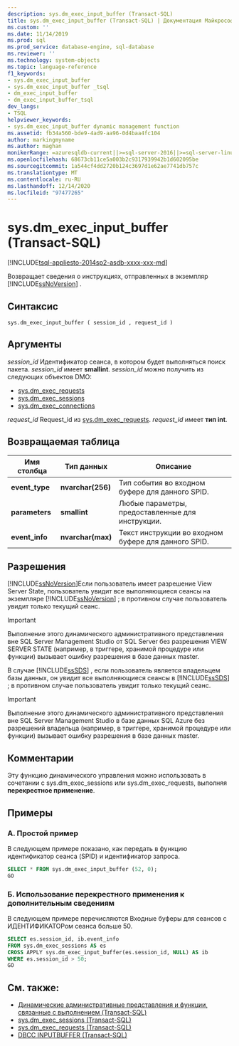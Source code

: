 ```yaml
---
description: sys.dm_exec_input_buffer (Transact-SQL)
title: sys.dm_exec_input_buffer (Transact-SQL) | Документация Майкрософт
ms.custom: ''
ms.date: 11/14/2019
ms.prod: sql
ms.prod_service: database-engine, sql-database
ms.reviewer: ''
ms.technology: system-objects
ms.topic: language-reference
f1_keywords:
- sys.dm_exec_input_buffer
- sys.dm_exec_input_buffer _tsql
- dm_exec_input_buffer
- dm_exec_input_buffer_tsql
dev_langs:
- TSQL
helpviewer_keywords:
- sys.dm_exec_input_buffer dynamic management function
ms.assetid: fb34a560-bde9-4ad9-aa96-0d4baa4fc104
author: markingmyname
ms.author: maghan
monikerRange: =azuresqldb-current||>=sql-server-2016||>=sql-server-linux-2017||=azuresqldb-mi-current
ms.openlocfilehash: 68673cb11ce5a003b2c9317939942b1d602095be
ms.sourcegitcommit: 1a544cf4dd2720b124c3697d1e62ae7741db757c
ms.translationtype: MT
ms.contentlocale: ru-RU
ms.lasthandoff: 12/14/2020
ms.locfileid: "97477265"
---
```

# <a name="sysdm_exec_input_buffer-transact-sql"></a>sys.dm_exec_input_buffer (Transact-SQL)

[!INCLUDE[tsql-appliesto-2014sp2-asdb-xxxx-xxx-md](../../includes/tsql-appliesto-2014sp2-asdb-xxxx-xxx-md.md)]

Возвращает сведения о инструкциях, отправленных в экземпляр [!INCLUDE[ssNoVersion](../../includes/ssnoversion-md.md)] .

## <a name="syntax"></a>Синтаксис

```
sys.dm_exec_input_buffer ( session_id , request_id )
```

## <a name="arguments"></a>Аргументы

*session_id* Идентификатор сеанса, в котором будет выполняться поиск пакета. *session_id* имеет **smallint**. *session_id* можно получить из следующих объектов DMO:

- [sys.dm_exec_requests](../../relational-databases/system-dynamic-management-views/sys-dm-exec-requests-transact-sql.md)
- [sys.dm_exec_sessions](../../relational-databases/system-dynamic-management-views/sys-dm-exec-sessions-transact-sql.md)
- [sys.dm_exec_connections](../../relational-databases/system-dynamic-management-views/sys-dm-exec-connections-transact-sql.md)

*request_id* Request_id из [sys.dm_exec_requests](../../relational-databases/system-dynamic-management-views/sys-dm-exec-requests-transact-sql.md). *request_id* имеет **тип int**.

## <a name="table-returned"></a>Возвращаемая таблица

|Имя столбца|Тип данных|Описание|
|-----------------|---------------|-----------------|
|**event_type**|**nvarchar(256)**|Тип события во входном буфере для данного SPID.|
|**parameters**|**smallint**|Любые параметры, предоставленные для инструкции.|
|**event_info**|**nvarchar(max)**|Текст инструкции во входном буфере для данного SPID.|

## <a name="permissions"></a>Разрешения

[!INCLUDE[ssNoVersion](../../includes/ssnoversion-md.md)]Если пользователь имеет разрешение View Server State, пользователь увидит все выполняющиеся сеансы на экземпляре [!INCLUDE[ssNoVersion](../../includes/ssnoversion-md.md)] ; в противном случае пользователь увидит только текущий сеанс.

> [!IMPORTANT]
> Выполнение этого динамического административного представления вне SQL Server Management Studio от SQL Server без разрешения VIEW SERVER STATE (например, в триггере, хранимой процедуре или функции) вызывает ошибку разрешения в базе данных master.

В случае [!INCLUDE[ssSDS](../../includes/sssds-md.md)] , если пользователь является владельцем базы данных, он увидит все выполняющиеся сеансы в [!INCLUDE[ssSDS](../../includes/sssds-md.md)] ; в противном случае пользователь увидит только текущий сеанс.

> [!IMPORTANT]
> Выполнение этого динамического административного представления вне SQL Server Management Studio в базе данных SQL Azure без разрешений владельца (например, в триггере, хранимой процедуре или функции) вызывает ошибку разрешения в базе данных master.

## <a name="remarks"></a>Комментарии

Эту функцию динамического управления можно использовать в сочетании с sys.dm_exec_sessions или sys.dm_exec_requests, выполняя **перекрестное применение**.

## <a name="examples"></a>Примеры

### <a name="a-simple-example"></a>A. Простой пример

В следующем примере показано, как передать в функцию идентификатор сеанса (SPID) и идентификатор запроса.

```sql
SELECT * FROM sys.dm_exec_input_buffer (52, 0);
GO
```

### <a name="b-using-cross-apply-to-additional-information"></a>Б. Использование перекрестного применения к дополнительным сведениям

В следующем примере перечисляются Входные буферы для сеансов с ИДЕНТИФИКАТОРом сеанса больше 50.

```sql
SELECT es.session_id, ib.event_info
FROM sys.dm_exec_sessions AS es
CROSS APPLY sys.dm_exec_input_buffer(es.session_id, NULL) AS ib
WHERE es.session_id > 50;
GO
```

## <a name="see-also"></a>См. также:

- [Динамические административные представления и функции, связанные с выполнением (Transact-SQL)](../../relational-databases/system-dynamic-management-views/execution-related-dynamic-management-views-and-functions-transact-sql.md)
- [sys.dm_exec_sessions (Transact-SQL)](../../relational-databases/system-dynamic-management-views/sys-dm-exec-sessions-transact-sql.md)
- [sys.dm_exec_requests (Transact-SQL)](../../relational-databases/system-dynamic-management-views/sys-dm-exec-requests-transact-sql.md)
- [DBCC INPUTBUFFER (Transact-SQL)](../../t-sql/database-console-commands/dbcc-inputbuffer-transact-sql.md)

